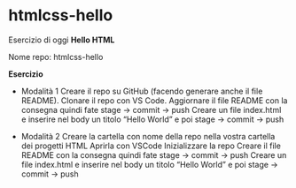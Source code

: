 # htmlcss-hello

Esercizio di oggi **Hello HTML**

Nome repo:  htmlcss-hello

**Esercizio**

- Modalità 1
Creare il repo su GitHub (facendo generare anche il file README).
Clonare il repo con VS Code.
Aggiornare il file README con la consegna  quindi fate  stage -> commit -> push
Creare un file index.html e inserire nel body un titolo “Hello World” e poi  stage -> commit -> push

- Modalità 2
Creare la cartella con nome della repo nella vostra cartella dei progetti HTML
Aprirla con VSCode
Inizializzare la repo
Creare il file README con la consegna quindi fate  stage -> commit -> push
Creare un file index.html e inserire nel body un titolo “Hello World” e poi  stage -> commit -> push